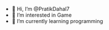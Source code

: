 - 👋 Hi, I’m @PratikDahal7
- 👀 I’m interested in Game
- 🌱 I’m currently learning programming

<!---
PratikDahal7/PratikDahal7 is a ✨ special ✨ repository because its `README.md` (this file) appears on your GitHub profile.
You can click the Preview link to take a look at your changes.
--->
